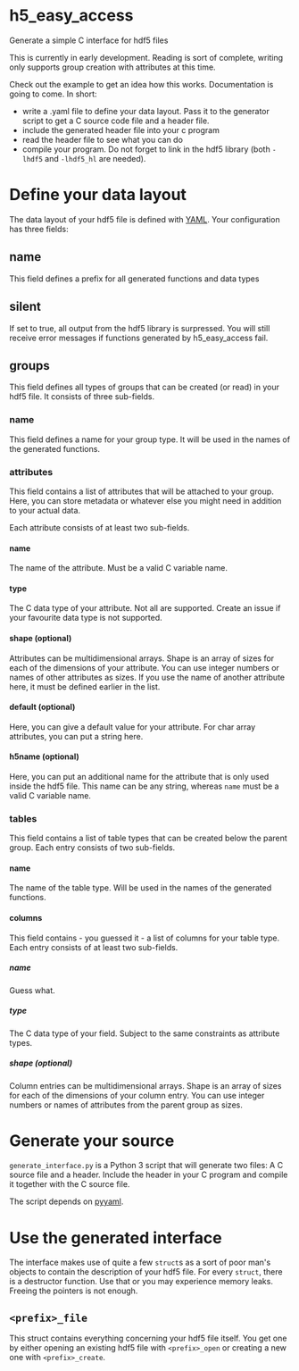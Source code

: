 # h5_easy_access
Generate a simple C interface for hdf5 files

This is currently in early development. Reading is sort of complete, writing only supports group creation with attributes at this time.

Check out the example to get an idea how this works. Documentation is going to come.
In short:
 - write a .yaml file to define your data layout. Pass it to the generator script to get a C source code file and a header file.
 - include the generated header file into your c program
 - read the header file to see what you can do
 - compile your program. Do not forget to link in the hdf5 library (both `-lhdf5` and `-lhdf5_hl` are needed).

# Define your data layout
The data layout of your hdf5 file is defined with [YAML](https://yaml.org/).
Your configuration has three fields:
## name
This field defines a prefix for all generated functions and data types

## silent
If set to true, all output from the hdf5 library is surpressed. You will still receive error messages if functions generated by h5_easy_access fail.

## groups
This field defines all types of groups that can be created (or read) in your hdf5 file.
It consists of three sub-fields.

### name
This field defines a name for your group type. It will be used in the names of the generated functions.

### attributes
This field contains a list of attributes that will be attached to your group. Here, you can store metadata or whatever else you might need in addition to your actual data.

Each attribute consists of at least two sub-fields.

#### name
The name of the attribute. Must be a valid C variable name.

#### type
The C data type of your attribute. Not all are supported. Create an issue if your favourite data type is not supported.

#### shape (optional)
Attributes can be multidimensional arrays. Shape is an array of sizes for each of the dimensions of your attribute. You can use integer numbers or names of other attributes as sizes. If you use the name of another attribute here, it must be defined earlier in the list.

#### default (optional)
Here, you can give a default value for your attribute. For char array attributes, you can put a string here.

#### h5name (optional)
Here, you can put an additional name for the attribute that is only used inside the hdf5 file. This name can be any string, whereas `name` must be a valid C variable name.

### tables
This field contains a list of table types that can be created below the parent group. Each entry consists of two sub-fields.

#### name
The name of the table type. Will be used in the names of the generated functions.

#### columns
This field contains - you guessed it - a list of columns for your table type. Each entry consists of at least two sub-fields.

##### name
Guess what.

##### type
The C data type of your field. Subject to the same constraints as attribute types.

##### shape (optional)
Column entries can be multidimensional arrays. Shape is an array of sizes for each of the dimensions of your column entry. You can use integer numbers or names of attributes from the parent group as sizes.

# Generate your source
`generate_interface.py` is a Python 3 script that will generate two files: A C source file and a header. Include the header in your C program and compile it together with the C source file.

The script depends on [pyyaml](https://pyyaml.org/).

# Use the generated interface
The interface makes use of quite a few `struct`s as a sort of poor man's objects to contain the description of your hdf5 file.
For every `struct`, there is a destructor function. Use that or you may experience memory leaks.
Freeing the pointers is not enough.

## `<prefix>_file`
This struct contains everything concerning your hdf5 file itself. You get one by either opening an existing hdf5 file with `<prefix>_open` or creating a new one with `<prefix>_create`.
